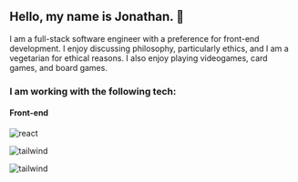 ## Hello, my name is Jonathan. 👋

I am a full-stack software engineer with a preference for front-end development.
I enjoy discussing philosophy, particularly ethics, and I am a vegetarian for ethical reasons.
I also enjoy playing videogames, card games, and board games.

### I am working with the following tech:

#### Front-end

![react](https://img.shields.io/badge/React-black?style=for-the-badge&logo=React&logoColor=61DAFB)

![tailwind](https://img.shields.io/badge/TailwindCSS-5A29E4?style=for-the-badge&logo=TailwindCSS&logoColor=06B6D4)

![tailwind](https://img.shields.io/badge/Axios-yellow?style=for-the-badge&logo=Axios&logoColor=5A29E4)


<!--
**Ragnaric/Ragnaric** is a ✨ _special_ ✨ repository because its `README.md` (this file) appears on your GitHub profile.

Here are some ideas to get you started:

- 🔭 I’m currently working on ...
- 🌱 I’m currently learning ...
- 👯 I’m looking to collaborate on ...
- 🤔 I’m looking for help with ...
- 💬 Ask me about ...
- 📫 How to reach me: ...
- 😄 Pronouns: ...
- ⚡ Fun fact: ...
-->
